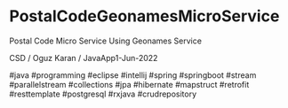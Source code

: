 # PostalCodeGeonamesMicroService
Postal Code Micro Service Using Geonames Service 

CSD / Oguz Karan / JavaApp1-Jun-2022

#java #programming #eclipse #intellij #spring #springboot #stream #parallelstream #collections #jpa #hibernate #mapstruct #retrofit #resttemplate #postgresql #rxjava #crudrepository

